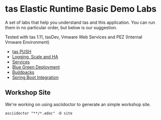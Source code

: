 # tas Elastic Runtime Basic Demo Labs
A set of labs that help you understand tas and this application. 
You can run them in no particular order, but below is our suggestion. 

Tested with tas 1.11, tasDev, Vmware Web Services and PEZ (Internal Vmware Environment)

* [tas PUSH](https://github.com/Vmware-Field-Engineering/tas-ers-demo/blob/master/Labs/Application_Push/lab_application_push.adoc)
* [Logging, Scale and HA](https://github.com/Vmware-Field-Engineering/tas-ers-demo/blob/master/Labs/Logging_Scale_HA/lab_logging_scale_ha.adoc)
* [Services](https://github.com/Vmware-Field-Engineering/tas-ers-demo/blob/master/Labs/Services/lab_services.adoc)
* [Blue Green Deployment](https://github.com/Vmware-Field-Engineering/tas-ers-demo/blob/master/Labs/Blue_Green/lab_blue_green.adoc)
* [Buildpacks](https://github.com/Vmware-Field-Engineering/tas-ers-demo/blob/master/Labs/Buildpacks/lab_buildpack.adoc)
* [Spring Boot Integration ]()

## Workshop Site

We're working on using asciidoctor to generate an simple workshop site.

```
asciidoctor "**/*.adoc" -D site
```